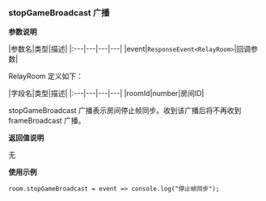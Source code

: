 ### stopGameBroadcast 广播

**参数说明**

|参数名|类型|描述|
|:---|---|---|---|
|event|```ResponseEvent<RelayRoom>```|回调参数|

RelayRoom 定义如下：

|字段名|类型|描述|
|:---|---|---|---|
|roomId|number|房间ID|

stopGameBroadcast 广播表示房间停止帧同步。收到该广播后将不再收到 frameBroadcast 广播。

**返回值说明**

无

**使用示例**

```
room.stopGameBroadcast = event => console.log("停止帧同步");
```